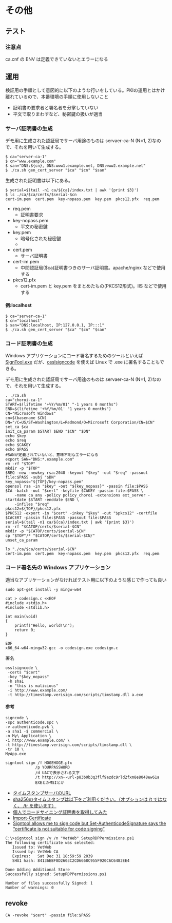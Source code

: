 # その他

## テスト
### 注意点

ca.cnf の ENV は定義できていないとエラーになる

## 運用

検証用の手順として意図的に以下のような行いをしている。PKIの運用とはかけ離れているので、本番環境の手順に使用しないこと

- 証明書の要求者と署名者を分掌していない
- 平文で取りまわすなど、秘密鍵の扱いが適当

### サーバ証明書の生成

デモ用に生成された認証局でサーバ用途のものは servaer-ca-N (N=1, 2)なので、それを用いて生成する。

```
$ ca="server-ca-1"
$ cn="www.example.com"
$ san="DNS:${cn}, DNS:www1.example.net, DNS:www2.example.net"
$ ./ca.sh gen_cert_server "$ca" "$cn" "$san"
```

生成された証明書は以下にある。

```
$ serial=$(tail -n1 ca/${ca}/index.txt | awk '{print $3}')
$ ls ./ca/$ca/certs/$serial-$cn
cert-im.pem  cert.pem  key-nopass.pem  key.pem  pkcs12.pfx  req.pem
```

- req.pem
  - 証明書要求
- key-nopass.pem
  - 平文の秘密鍵
- key.pem
  - 暗号化された秘密鍵
  - 
- cert.pem
  - サーバ証明書
- cert-im.pem
  - 中間認証局($ca)証明書つきのサーバ証明書。apache/nginx などで使用する
- pkcs12.pfx
  - cert-im.pem と key.pem をまとめたもの(PKCS12形式)。IIS などで使用する

#### 例:localhost

```
$ ca="server-ca-1"
$ cn="localhost"
$ san="DNS:localhost, IP:127.0.0.1, IP:::1"
$ ./ca.sh gen_cert_server "$ca" "$cn" "$san"
```

### コード証明書の生成

Windows アプリケーションにコード署名するためのツールといえば  [SignTool.exe](https://docs.microsoft.com/ja-jp/dotnet/framework/tools/signtool-exe) だが、[osslsigncode](https://stackoverflow.com/questions/18287960/signing-windows-application-on-linux-based-distros) を使えば Linux で .exe に署名することもできる。

デモ用に生成された認証局でサーバ用途のものは servaer-ca-N (N=1, 2)なので、それを用いて生成する。

```
. ./ca.sh
ca="choroi-ca-1"
START=$(lifetime '+%Y/%m/01' "-1 years 0 months")
END=$(lifetime '+%Y/%m/01' "1 years 0 months")
CN="Microsoft Windows"
cn=$(basename $CN)
DN="/C=US/ST=Washington/L=Redmond/O=Microsoft Corporation/CN=$CN"
set_ca $ca
init_ca_param $START $END "$CN" "$DN"
echo $key
echo $req
echo $CAKEY
echo $PASS
#SANが定義されていないと、意味不明なエラーになる
export SAN="DNS:*.example.com"
rm -rf "$TOP"
mkdir -p "$TOP"
$REQ -new -newkey rsa:2048 -keyout "$key" -out "$req" -passout file:$PASS -subj "$DN"
key_nopass="${TOP}/key-nopass.pem"
openssl rsa -in "$key" -out "${key_nopass}" -passin file:$PASS 
$CA -batch -out "$cert" -keyfile $CAKEY -passin file:$PASS \
	-name ca_any -policy policy_choroi -extensions ext_server -startdate $START -enddate $END \
	-infiles "$req"
pkcs12=${TOP}/pkcs12.pfx
$PKCS12 -export -in "$cert" -inkey "$key" -out "$pkcs12" -certfile $CACERT -passin file:$PASS -passout file:$PASS
serial=$(tail -n1 ca/${ca}/index.txt | awk '{print $3}')
rm -rf "$CATOP/certs/$serial-$CN"
mkdir -p "$CATOP/certs/$serial-$CN"
cp "$TOP"/* "$CATOP/certs/$serial-$CN/"
unset_ca_param
```

```
ls "./ca/$ca/certs/$serial-$CN"
cert-im.pem  cert.pem  key-nopass.pem  key.pem  pkcs12.pfx  req.pem
```

### コード署名先の Windows アプリケーション

適当なアプリケーションがなければテスト用に以下のような感じで作っても良い

```
sudo apt-get install -y mingw-w64
```

```
cat > codesign.c <<EOF
#include <stdio.h>
#include <stdlib.h>

int main(void)
{
    printf("Hello, world!\n");
    return 0;
}

EOF
x86_64-w64-mingw32-gcc -o codesign.exe codesign.c
```

署名

```
osslsigncode \
 -certs "$cert"
 -key "$key_nopass"
 -h sha1
 -n "this is malicious"
 -i http://www.example.com/
 -t http://timestamp.verisign.com/scripts/timstamp.dll a.exe
```

#### 参考

```
signcode \
-spc authenticode.spc \
-v authenticode.pvk \
-a sha1 -$ commercial \
-n My\ Application \
-i http://www.example.com/ \
-t http://timestamp.verisign.com/scripts/timstamp.dll \
-tr 10 \
MyApp.exe
```

```
signtool sign /f HOGEHOGE.pfx
             /p YOURPASSWORD
             /d UACで表示される文字
             /t http://xn--url-p83b0b3q3flf9azdc9rld2fxm8e8048ew61a
             EXEとかMSIとか
```

- [タイムスタンプサーバのURL](http://timestamp.verisign.com/scripts/timstamp.dll)
- [sha256のタイムスタンプは以下をご利用ください。（オプションは /t ではなく、 /tr を使います）](http://sha256timestamp.ws.symantec.com/sha256/timestamp)
- [個人でコードサイニング証明書を取得してみた](https://elleneast.com/?p=5315)
- [Import-Certificate](https://docs.microsoft.com/en-us/powershell/module/pkiclient/import-certificate?view=win10-ps)
- [Signtool allows me to sign code but Set-AuthenticodeSignature says the “certificate is not suitable for code signing”](https://stackoverflow.com/questions/10937065/signtool-allows-me-to-sign-code-but-set-authenticodesignature-says-the-certific)

```
C:\>signtool sign /v /n "VetWeb" SetupRDPPermissions.ps1
The following certificate was selected:
   Issued to: VetWeb
   Issued by: VetWeb CA
   Expires:   Sat Dec 31 18:59:59 2039
   SHA1 hash: 84136EBF8D2603C2CD6668C955F920C6C6482EE4

Done Adding Additional Store
Successfully signed: SetupRDPPermissions.ps1

Number of files successfully Signed: 1
Number of warnings: 0
```

## revoke 
```
CA -revoke "$cert" -passin file:$PASS
```
